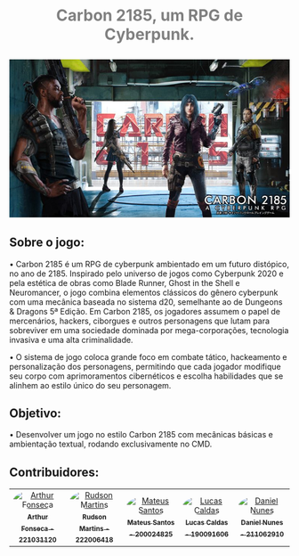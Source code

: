 # <center><span class="highlighted-text"><p style="color: gray ;">Carbon 2185, um RPG de Cyberpunk.</span></center>

<center><img src="img/carbon2185.jpeg" alt="Descrição da imagem" width="900"/></center>

## Sobre o jogo:  

• Carbon 2185 é um RPG de cyberpunk ambientado em um futuro distópico, no ano de 2185. Inspirado pelo universo de jogos como Cyberpunk 2020 e pela estética de obras como Blade Runner, Ghost in the Shell e Neuromancer, o jogo combina elementos clássicos do gênero cyberpunk com uma mecânica baseada no sistema d20, semelhante ao de Dungeons & Dragons 5ª Edição. Em Carbon 2185, os jogadores assumem o papel de mercenários, hackers, ciborgues e outros personagens que lutam para sobreviver em uma sociedade dominada por mega-corporações, tecnologia invasiva e uma alta criminalidade.

• O sistema de jogo coloca grande foco em combate tático, hackeamento e personalização dos personagens, permitindo que cada jogador modifique seu corpo com aprimoramentos cibernéticos e escolha habilidades que se alinhem ao estilo único do seu personagem.


## Objetivo:

• Desenvolver um jogo no estilo Carbon 2185 com mecânicas básicas e ambientação textual, rodando exclusivamente no CMD.

## Contribuidores:

<center>
<table>
  <tr>
    <td align="center">
      <a href="https://github.com/arthufonsecaaa">
        <img src="https://github.com/arthurfonsecaa.png" width="190" style="border-radius: 50%;" alt="Arthur Fonseca"/>
        <br/><sub><b>Arthur Fonseca - 221031120</b></sub>
      </a>
    </td>
    <td align="center">
      <a href="https://github.com/RudsonMartin">
        <img src="https://github.com/RudsonMartin.png" width="190" style="border-radius: 50%;" alt="Rudson Martins"/>
        <br/><sub><b>Rudson Martins - 222006418</b></sub>
      </a>
    </td>
    <td align="center">
      <a href="https://github.com/14luke08">
        <img src="https://github.com/14luke08.png" width="190" style="border-radius: 50%;" alt="Mateus Santos"/>
        <br/><sub><b>Mateus Santos - 200024825</sub>
      </a>
    </td> 
    <td align="center">
      <a href="https://github.com/lucascaldasb">
        <img src="https://github.com/lucascaldasb.png" width="190" style="border-radius: 50%;" alt="Lucas Caldas"/>
        <br/><sub><b>Lucas Caldas - 190091606</b></sub>
      </a>
    </td>
    <td align="center">
      <a href="https://github.com/DanNunes777">
        <img src="https://github.com/DanNunes777.png" width="190" style="border-radius: 50%;" alt="Daniel Nunes"/>
        <br/><sub><b>Daniel Nunes - 211062910</b></sub>
      </a>
    </td>
  </tr>
</table>
</center>
